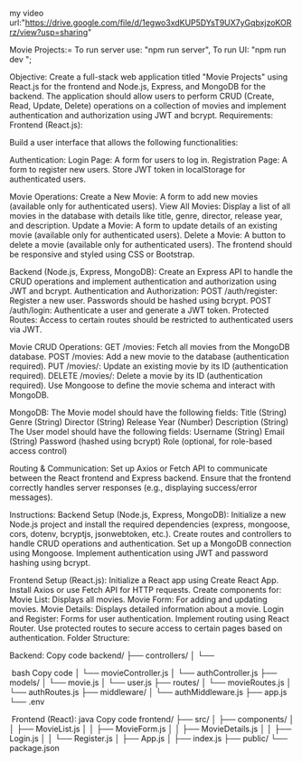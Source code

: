 my video url:"https://drive.google.com/file/d/1egwo3xdKUP5DYsT9UX7yGqbxjzoKORrz/view?usp=sharing"

Movie Projects:=
To run server use: "npm run server",
To run UI: "npm run dev ";

Objective:
Create a full-stack web application titled "Movie Projects" using React.js for the frontend and Node.js, Express, and MongoDB for the backend. The application should allow users to perform CRUD (Create, Read, Update, Delete) operations on a collection of movies and implement authentication and authorization using JWT and bcrypt.
Requirements:
Frontend (React.js):

Build a user interface that allows the following functionalities:

Authentication:
Login Page: A form for users to log in.
Registration Page: A form to register new users.
Store JWT token in localStorage for authenticated users.

Movie Operations:
Create a New Movie: A form to add new movies (available only for authenticated users).
View All Movies: Display a list of all movies in the database with details like title, genre, director, release year, and description.
Update a Movie: A form to update details of an existing movie (available only for authenticated users).
Delete a Movie: A button to delete a movie (available only for authenticated users).
The frontend should be responsive and styled using CSS or Bootstrap.

Backend (Node.js, Express, MongoDB):
Create an Express API to handle the CRUD operations and implement authentication and authorization using JWT and bcrypt.
Authentication and Authorization:
POST /auth/register: Register a new user. Passwords should be hashed using bcrypt.
POST /auth/login: Authenticate a user and generate a JWT token.
Protected Routes: Access to certain routes should be restricted to authenticated users via JWT.

Movie CRUD Operations:
GET /movies: Fetch all movies from the MongoDB database.
POST /movies: Add a new movie to the database (authentication required).
PUT /movies/: Update an existing movie by its ID (authentication required).
DELETE /movies/: Delete a movie by its ID (authentication required).
Use Mongoose to define the movie schema and interact with MongoDB.

MongoDB:
The Movie model should have the following fields:
Title (String)
Genre (String)
Director (String)
Release Year (Number)
Description (String)
The User model should have the following fields:
Username (String)
Email (String)
Password (hashed using bcrypt)
Role (optional, for role-based access control)

Routing & Communication:
Set up Axios or Fetch API to communicate between the React frontend and Express backend.
Ensure that the frontend correctly handles server responses (e.g., displaying success/error messages).

Instructions:
Backend Setup (Node.js, Express, MongoDB):
Initialize a new Node.js project and install the required dependencies (express, mongoose, cors, dotenv, bcryptjs, jsonwebtoken, etc.).
Create routes and controllers to handle CRUD operations and authentication.
Set up a MongoDB connection using Mongoose.
Implement authentication using JWT and password hashing using bcrypt.

Frontend Setup (React.js):
Initialize a React app using Create React App.
Install Axios or use Fetch API for HTTP requests.
Create components for:
Movie List: Displays all movies.
Movie Form: For adding and updating movies.
Movie Details: Displays detailed information about a movie.
Login and Register: Forms for user authentication.
Implement routing using React Router.
Use protected routes to secure access to certain pages based on authentication.
Folder Structure:

Backend:
Copy code
backend/
├── controllers/
│   └──


​
bash
Copy code
│   └── movieController.js
│   └── authController.js
├── models/
│   └── movie.js
│   └── user.js
├── routes/
│   └── movieRoutes.js
│   └── authRoutes.js
├── middleware/
│   └── authMiddleware.js
├── app.js
└── .env


​
Frontend (React):
java
Copy code
frontend/
├── src/
│   ├── components/
│   │   ├── MovieList.js
│   │   ├── MovieForm.js
│   │   ├── MovieDetails.js
│   │   ├── Login.js
│   │   └── Register.js
│   ├── App.js
│   ├── index.js
├── public/
└── package.json


